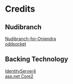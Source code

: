 # Credits 

## Nudibranch

[Nudibranch-for-Oniendra](https://oddsocket.deviantart.com/art/Nudibranch-for-Oniendra-355012631)  
[oddsocket](https://oddsocket.deviantart.com/)  

## Backing Technology  
[IdentityServer4](http://docs.identityserver.io/en/release/)   
[asp.net Core2](https://github.com/aspnet)  

